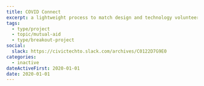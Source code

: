 ```yaml
---
title: COVID Connect
excerpt: a lightweight process to match design and technology volunteers to existing COVID-19 initiatives and mutual aid projects that need digital support
tags:
  - type/project
  - topic/mutual-aid
  - type/breakout-project
social:
  slack: https://civictechto.slack.com/archives/C0122D7G9E0
categories:
  - inactive
dateActiveFirst: 2020-01-01
date: 2020-01-01
---
```

